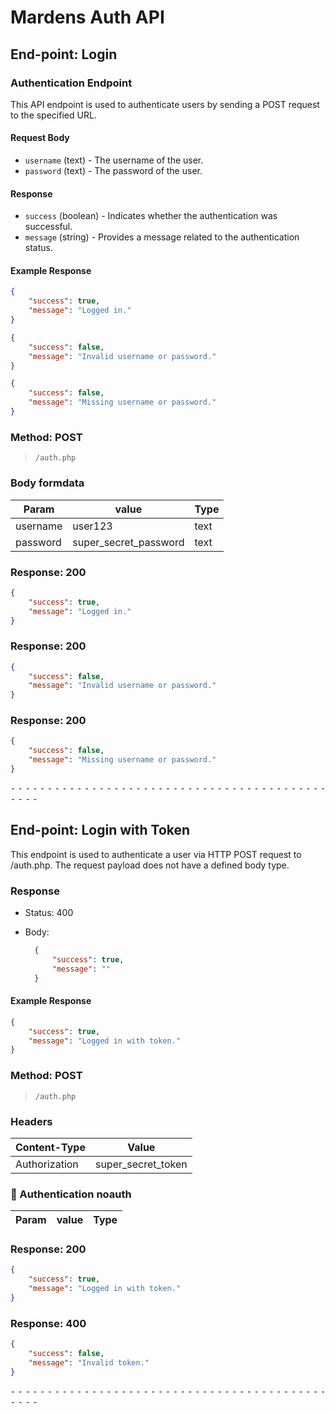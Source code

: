 # Mardens Auth API

## End-point: Login
### Authentication Endpoint

This API endpoint is used to authenticate users by sending a POST request to the specified URL.

#### Request Body

- `username` (text) - The username of the user.
- `password` (text) - The password of the user.
    

#### Response

- `success` (boolean) - Indicates whether the authentication was successful.
- `message` (string) - Provides a message related to the authentication status.
    

#### Example Response

``` json
{
    "success": true,
    "message": "Logged in."
}

 ```

``` json
{
    "success": false,
    "message": "Invalid username or password."
}

 ```

``` json
{
    "success": false,
    "message": "Missing username or password."
}

 ```
### Method: POST
>```
>/auth.php
>```
### Body formdata

|Param|value|Type|
|---|---|---|
|username|user123|text|
|password|super_secret_password|text|


### Response: 200
```json
{
    "success": true,
    "message": "Logged in."
}
```

### Response: 200
```json
{
    "success": false,
    "message": "Invalid username or password."
}
```

### Response: 200
```json
{
    "success": false,
    "message": "Missing username or password."
}
```


⁃ ⁃ ⁃ ⁃ ⁃ ⁃ ⁃ ⁃ ⁃ ⁃ ⁃ ⁃ ⁃ ⁃ ⁃ ⁃ ⁃ ⁃ ⁃ ⁃ ⁃ ⁃ ⁃ ⁃ ⁃ ⁃ ⁃ ⁃ ⁃ ⁃ ⁃ ⁃ ⁃ ⁃ ⁃ ⁃ ⁃ ⁃ ⁃ ⁃ ⁃ ⁃ ⁃ ⁃ ⁃ ⁃ ⁃

## End-point: Login with Token
This endpoint is used to authenticate a user via HTTP POST request to /auth.php. The request payload does not have a defined body type.

### Response

- Status: 400
- Body:
    
    ``` json
      {
          "success": true,
          "message": ""
      }
    
     ```
    

#### Example Response

``` json
{
    "success": true,
    "message": "Logged in with token."
}

 ```
### Method: POST
>```
>/auth.php
>```
### Headers

|Content-Type|Value|
|---|---|
|Authorization|super_secret_token|


### 🔑 Authentication noauth

|Param|value|Type|
|---|---|---|


### Response: 200
```json
{
    "success": true,
    "message": "Logged in with token."
}
```

### Response: 400
```json
{
    "success": false,
    "message": "Invalid token."
}
```


⁃ ⁃ ⁃ ⁃ ⁃ ⁃ ⁃ ⁃ ⁃ ⁃ ⁃ ⁃ ⁃ ⁃ ⁃ ⁃ ⁃ ⁃ ⁃ ⁃ ⁃ ⁃ ⁃ ⁃ ⁃ ⁃ ⁃ ⁃ ⁃ ⁃ ⁃ ⁃ ⁃ ⁃ ⁃ ⁃ ⁃ ⁃ ⁃ ⁃ ⁃ ⁃ ⁃ ⁃ ⁃ ⁃ ⁃
